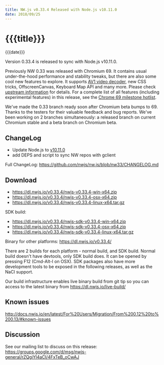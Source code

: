 ```yaml
---
title: NW.js v0.33.4 Released with Node.js v10.11.0
date: 2018/09/25
---
```

# {{{title}}}
{{{date}}}

Version 0.33.4 is released to sync with Node.js v10.11.0.

Previously NW 0.33 was released with Chromium 69. It contains usual under-the-hood performance and stability tweaks, but there are also some cool new features to explore. It supports [AV1 video decoder](https://developers.google.com/web/updates/2018/08/chrome-69-media-updates#av1), new CSS tricks, OffscreenCanvas, Keyboard Map API and many more. Please check [upstream information](https://blog.chromium.org/2018/08/chrome-69-beta-av1-video-decoder-css.html) for details. For a complete list of all features (including experimental features) in this release, see the [Chrome 69 milestone hotlist](https://www.chromestatus.com/features#milestone=69).

We've made the 0.33 branch ready soon after Chromium beta bumps to 69. Thanks to the testers for their valuable feedback and bug reports. We've been working on 2 branches simultaneously: a released branch on current Chromium stable and a beta branch on Chromium beta.

## ChangeLog

- Update Node.js to [v10.11.0](https://nodejs.org/en/blog/release/v10.11.0/)
- add DEPS and script to sync NW repos with gclient

Full ChangeLog: https://github.com/nwjs/nw.js/blob/nw33/CHANGELOG.md

## Download 

* https://dl.nwjs.io/v0.33.4/nwjs-v0.33.4-win-x64.zip 
* https://dl.nwjs.io/v0.33.4/nwjs-v0.33.4-osx-x64.zip 
* https://dl.nwjs.io/v0.33.4/nwjs-v0.33.4-linux-x64.tar.gz 

SDK build: 
* https://dl.nwjs.io/v0.33.4/nwjs-sdk-v0.33.4-win-x64.zip 
* https://dl.nwjs.io/v0.33.4/nwjs-sdk-v0.33.4-osx-x64.zip 
* https://dl.nwjs.io/v0.33.4/nwjs-sdk-v0.33.4-linux-x64.tar.gz 

Binary for other platforms: https://dl.nwjs.io/v0.33.4/ 

There are 2 builds for each platform - normal build, and SDK build. Normal build doesn't have devtools, only SDK build does. lt can be opened by pressing F12 (Cmd-Alt-I on OSX). SDK packages also have more development tools to be exposed in the following releases, as well as the NaCl support.

Our build infrastructure enables live binary build from git tip so you can access to the latest binary from https://dl.nwjs.io/live-build/ 

## Known issues 
 
http://docs.nwjs.io/en/latest/For%20Users/Migration/From%200.12%20to%200.13/#known-issues

## Discussion

See our mailing list to discuss on this release: https://groups.google.com/d/msg/nwjs-general/rZQgiYl4aCI/4FxTeB_oCwAJ